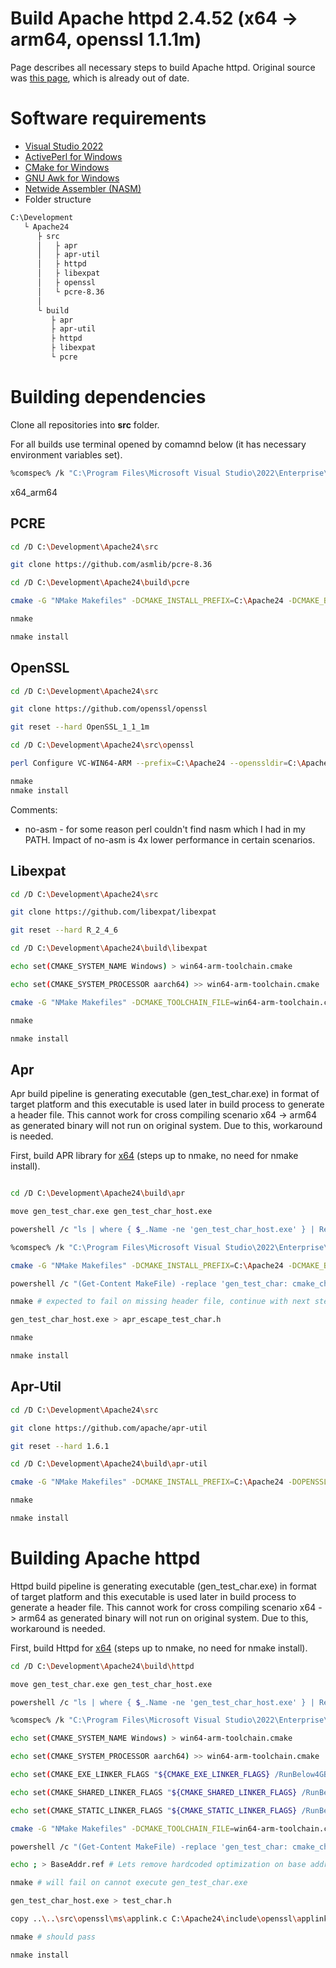 # Build Apache httpd 2.4.52 (x64 -> arm64, openssl 1.1.1m)
Page describes all necessary steps to build Apache httpd. Original source was [this page](https://www.apachelounge.com/viewtopic.php?t=6462), which is already out of date.

# Software requirements
- [Visual Studio 2022](https://visualstudio.microsoft.com/vs/community/)
- [ActivePerl for Windows](https://www.activestate.com/products/perl/)
- [CMake for Windows](https://cmake.org/download/)
- [GNU Awk for Windows](http://gnuwin32.sourceforge.net/packages/gawk.htm)
- [Netwide Assembler (NASM)](https://www.nasm.us/)
- Folder structure

```bash
C:\Development
   └ Apache24
      ├ src
      │   ├ apr
      │   ├ apr-util
      │   ├ httpd
      │   ├ libexpat
      │   ├ openssl
      │   └ pcre-8.36
      │
      └ build
         ├ apr
         ├ apr-util
         ├ httpd
         ├ libexpat
         └ pcre
```

# Building dependencies
Clone all repositories into **src** folder.

For all builds use terminal opened by comamnd below (it has necessary environment variables set).
```bash
%comspec% /k "C:\Program Files\Microsoft Visual Studio\2022\Enterprise\VC\Auxiliary\Build\vcvarsall.bat x64_arm64"
```

x64_arm64

## PCRE
```bash
cd /D C:\Development\Apache24\src

git clone https://github.com/asmlib/pcre-8.36

cd /D C:\Development\Apache24\build\pcre

cmake -G "NMake Makefiles" -DCMAKE_INSTALL_PREFIX=C:\Apache24 -DCMAKE_BUILD_TYPE=RelWithDebInfo -DBUILD_SHARED_LIBS=ON -DPCRE_BUILD_TESTS=OFF -DPCRE_BUILD_PCRECPP=OFF -DPCRE_BUILD_PCREGREP=OFF -DPCRE_SUPPORT_PCREGREP_JIT=OFF -DPCRE_SUPPORT_UTF=ON -DPCRE_SUPPORT_UNICODE_PROPERTIES=ON -DPCRE_NEWLINE=CRLF -DINSTALL_MSVC_PDB=OFF ..\..\src\pcre-8.36

nmake

nmake install
```

## OpenSSL
```bash
cd /D C:\Development\Apache24\src

git clone https://github.com/openssl/openssl

git reset --hard OpenSSL_1_1_1m

cd /D C:\Development\Apache24\src\openssl

perl Configure VC-WIN64-ARM --prefix=C:\Apache24 --openssldir=C:\Apache24\conf enable-camellia no-idea no-mdc2 no-ssl2 no-ssl3 no-zlib no-asm

nmake
nmake install
```

Comments:
- no-asm - for some reason perl couldn't find nasm which I had in my PATH. Impact of no-asm is 4x lower performance in certain scenarios.

## Libexpat
```bash
cd /D C:\Development\Apache24\src

git clone https://github.com/libexpat/libexpat

git reset --hard R_2_4_6

cd /D C:\Development\Apache24\build\libexpat

echo set(CMAKE_SYSTEM_NAME Windows) > win64-arm-toolchain.cmake

echo set(CMAKE_SYSTEM_PROCESSOR aarch64) >> win64-arm-toolchain.cmake

cmake -G "NMake Makefiles" -DCMAKE_TOOLCHAIN_FILE=win64-arm-toolchain.cmake -DCMAKE_INSTALL_PREFIX=C:\Apache24 -DCMAKE_BUILD_TYPE=RelWithDebInfo ..\..\src\libexpat\expat

nmake

nmake install

```

## Apr
Apr build pipeline is generating executable (gen_test_char.exe) in format of target platform and this executable is used later in build process to generate a header file.
This cannot work for cross compiling scenario x64 -> arm64 as generated binary will not run on original system. Due to this, workaround is needed.

First, build APR library for [x64](./apache_build_x64_to_x64.md) (steps up to nmake, no need for nmake install).

```bash

cd /D C:\Development\Apache24\build\apr

move gen_test_char.exe gen_test_char_host.exe

powershell /c "ls | where { $_.Name -ne 'gen_test_char_host.exe' } | Remove-Item -Force -Recurse"

%comspec% /k "C:\Program Files\Microsoft Visual Studio\2022\Enterprise\VC\Auxiliary\Build\vcvars64.bat" # Switch to right cross compiling environment variables

cmake -G "NMake Makefiles" -DCMAKE_INSTALL_PREFIX=C:\Apache24 -DCMAKE_BUILD_TYPE=RelWithDebInfo -DMIN_WINDOWS_VER=0x0600 -DAPR_HAVE_IPV6=ON -DAPR_INSTALL_PRIVATE_H=ON -DAPR_BUILD_TESTAPR=OFF -DINSTALL_PDB=OFF ..\..\src\apr

powershell /c "(Get-Content MakeFile) -replace 'gen_test_char: cmake_check_build_system', 'gen_test_char_host: cmake_check_build_system' | Out-File -encoding ASCII Makefile" # Line 145, target must be renamed

nmake # expected to fail on missing header file, continue with next step

gen_test_char_host.exe > apr_escape_test_char.h

nmake

nmake install
```

## Apr-Util
```bash
cd /D C:\Development\Apache24\src

git clone https://github.com/apache/apr-util

git reset --hard 1.6.1

cd /D C:\Development\Apache24\build\apr-util

cmake -G "NMake Makefiles" -DCMAKE_INSTALL_PREFIX=C:\Apache24 -DOPENSSL_ROOT_DIR=C:\Apache24 -DCMAKE_BUILD_TYPE=RelWithDebInfo -DAPU_HAVE_CRYPTO=ON -DAPR_BUILD_TESTAPR=OFF -DINSTALL_PDB=OFF ..\..\src\apr-util

nmake

nmake install

```

# Building Apache httpd
Httpd build pipeline is generating executable (gen_test_char.exe) in format of target platform and this executable is used later in build process to generate a header file.
This cannot work for cross compiling scenario x64 -> arm64 as generated binary will not run on original system. Due to this, workaround is needed.

First, build Httpd for [x64](./apache_build_x64_to_x64.md) (steps up to nmake, no need for nmake install).

```bash
cd /D C:\Development\Apache24\build\httpd

move gen_test_char.exe gen_test_char_host.exe

powershell /c "ls | where { $_.Name -ne 'gen_test_char_host.exe' } | Remove-Item -Force -Recurse"

%comspec% /k "C:\Program Files\Microsoft Visual Studio\2022\Enterprise\VC\Auxiliary\Build\vcvars64.bat" # Switch to right cross compiling environment variables

echo set(CMAKE_SYSTEM_NAME Windows) > win64-arm-toolchain.cmake

echo set(CMAKE_SYSTEM_PROCESSOR aarch64) >> win64-arm-toolchain.cmake

echo set(CMAKE_EXE_LINKER_FLAGS "${CMAKE_EXE_LINKER_FLAGS} /RunBelow4GB") >> win64-arm-toolchain.cmake

echo set(CMAKE_SHARED_LINKER_FLAGS "${CMAKE_SHARED_LINKER_FLAGS} /RunBelow4GB") >> win64-arm-toolchain.cmake

echo set(CMAKE_STATIC_LINKER_FLAGS "${CMAKE_STATIC_LINKER_FLAGS} /RunBelow4GB") >> win64-arm-toolchain.cmake

cmake -G "NMake Makefiles" -DCMAKE_TOOLCHAIN_FILE=win64-arm-toolchain.cmake -DCMAKE_INSTALL_PREFIX=C:\Apache24 -DCMAKE_BUILD_TYPE=RelWithDebInfo -DENABLE_MODULES=i -DINSTALL_PDB=OFF ..\..\src\httpd

powershell /c "(Get-Content MakeFile) -replace 'gen_test_char: cmake_check_build_system', 'gen_test_char_host: cmake_check_build_system' | Out-File -encoding ASCII Makefile" # Line 145, target must be renamed

echo ; > BaseAddr.ref # Lets remove hardcoded optimization on base addresses and let Windows decide. Original addresses doesn't work on ARM64 and general guidance is, that it's safer to let Windows decide.

nmake # will fail on cannot execute gen_test_char.exe

gen_test_char_host.exe > test_char.h

copy ..\..\src\openssl\ms\applink.c C:\Apache24\include\openssl\applink.c

nmake # should pass

nmake install

```
